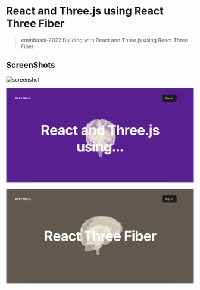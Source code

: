 # React and Three.js using React Three Fiber

> eminbasol-2022
> Building with React and Three.js using React Three Fiber

## ScreenShots
![screenshot](https://github.com/eminbasol/react-threejs-ReactThreeFiber/blob/main/uploads/ss/ss.png)

![screenshot](https://github.com/eminbasol/react-threejs-ReactThreeFiber/blob/main/ss/ss2.png)

![screenshot](https://github.com/eminbasol/react-threejs-ReactThreeFiber/blob/main/ss/ss3.png)

